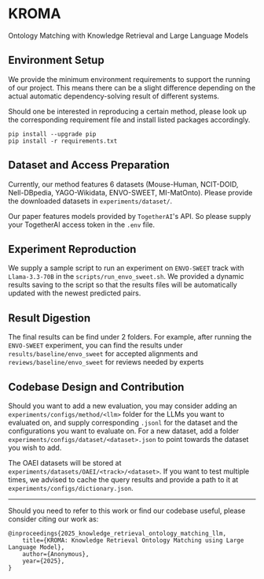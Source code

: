 # KROMA
Ontology Matching with Knowledge Retrieval and Large Language Models

## Environment Setup
We provide the minimum environment requirements to support the running of our project. This means there can be a slight difference depending on the actual automatic dependency-solving result of different systems.

Should one be interested in reproducing a certain method, please look up the corresponding requirement file and install listed packages accordingly.
```
pip install --upgrade pip
pip install -r requirements.txt
```

## Dataset and Access Preparation
Currently, our method features 6 datasets (Mouse-Human, NCIT-DOID, Nell-DBpedia, YAGO-Wikidata, ENVO-SWEET, MI-MatOnto). Please provide the downloaded datasets in `experiments/dataset/`.

Our paper features models provided by `TogetherAI`'s API. So please supply your TogetherAI access token in the `.env` file. 

## Experiment Reproduction
We supply a sample script to run an experiment on `ENVO-SWEET` track with `Llama-3.3-70B` in the `scripts/run_envo_sweet.sh`. We provided a dynamic results saving to the script so that the results files will be automatically updated with the newest predicted pairs.

## Result Digestion
The final results can be find under 2 folders. For example, after running the `ENVO-SWEET` experiment, you can find the results under `results/baseline/envo_sweet` for accepted alignments and `reviews/baseline/envo_sweet` for reviews needed by experts

## Codebase Design and Contribution
Should you want to add a new evaluation, you may consider adding an `experiments/configs/method/<llm>` folder for the LLMs you want to evaluated on, and supply corresponding `.jsonl` for the dataset and the configurations you want to evaluate on. For a new dataset, add a folder `experiments/configs/dataset/<dataset>.json` to point towards the dataset you wish to add.

The OAEI datasets will be stored at `experiments/datasets/OAEI/<track>/<dataset>`. If you want to test multiple times, we advised to cache the query results and provide a path to it at `experiments/configs/dictionary.json`.

---

Should you need to refer to this work or find our codebase useful, please consider citing our work as:
```
@inproceedings{2025_knowledge_retrieval_ontology_matching_llm,
    title={KROMA: Knowledge Retrieval Ontology Matching using Large Language Model},
    author={Anonymous},
    year={2025},
}
```